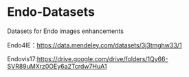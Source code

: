 # Endo-Datasets
Datasets for Endo images enhancements

Endo4IE：https://data.mendeley.com/datasets/3j3tmghw33/1

Endovis17:https://drive.google.com/drive/folders/1Qy66-SVR89uMXrz0OEy6a2Tcrdw7HuA1
